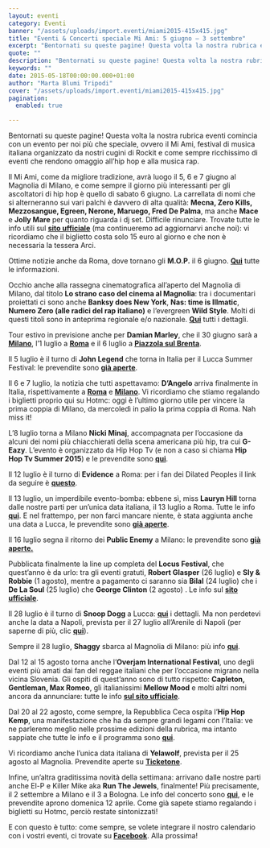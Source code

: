 ```yaml
---
layout: eventi
category: Eventi
banner: "/assets/uploads/import.eventi/miami2015-415x415.jpg"
title: "Eventi & Concerti speciale Mi Ami: 5 giugno – 3 settembre"
excerpt: "Bentornati su queste pagine! Questa volta la nostra rubrica eventi comincia con un evento per noi più che speciale, ovvero il Mi Ami, festival di musica italiana organizzato da nostri cugini di Rockit e come sempre ricchissimo di eventi che rendono omaggio all’hip hop e alla musica rap. Il Mi Ami, come da migliore tradizione, [&hellip"
quote: ""
description: "Bentornati su queste pagine! Questa volta la nostra rubrica eventi comincia con un evento per noi più che speciale, ovvero il Mi Ami, festival di musica italiana organizzato da nostri cugini di Rockit e come sempre ricchissimo di eventi che rendono omaggio all’hip hop e alla musica rap. Il Mi Ami, come da migliore tradizione, [&hellip"
keywords: ""
date: 2015-05-18T00:00:00.000+01:00
author: "Marta Blumi Tripodi"
cover: "/assets/uploads/import.eventi/miami2015-415x415.jpg"
pagination:
  enabled: true

---
```


[](https://hotmc.com/wp-content/uploads/2015/05/miami2015-415x415.jpg)

Bentornati su queste pagine! Questa volta la nostra rubrica eventi comincia con un evento per noi più che speciale, ovvero il Mi Ami, festival di musica italiana organizzato da nostri cugini di Rockit e come sempre ricchissimo di eventi che rendono omaggio all’hip hop e alla musica rap.

Il Mi Ami, come da migliore tradizione, avrà luogo il 5, 6 e 7 giugno al Magnolia di Milano, e come sempre il giorno più interessanti per gli ascoltatori di hip hop è quello di sabato 6 giugno. La carrellata di nomi che si alterneranno sui vari palchi è davvero di alta qualità: **Mecna, Zero Kills, Mezzosangue, Egreen, Nerone, Maruego, Fred De Palma**, ma anche **Mace** e **Jolly Mare** per quanto riguarda i dj set. Difficile rinunciare. Trovate tutte le info utili sul [**sito ufficiale**](http://www.rockit.it/miami/2015/programma.php "http://www.rockit.it/miami/2015/programma.php") (ma continueremo ad aggiornarvi anche noi): vi ricordiamo che il biglietto costa solo 15 euro al giorno e che non è necessaria la tessera Arci.

Ottime notizie anche da Roma, dove tornano gli **M.O.P.** il 6 giugno. [**Qui**](https://www.facebook.com/events/1439421289706114/ "https://www.facebook.com/events/1439421289706114/") tutte le informazioni.

Occhio anche alla rassegna cinematografica all’aperto del Magnolia di Milano, dal titolo **Lo strano caso del cinema al Magnolia**: tra i documentari proiettati ci sono anche **Banksy does New York**, **Nas: time is Illmatic**, **Numero Zero (alle radici del rap italiano)** e l’evergreen **Wild Style**. Molti di questi titoli sono in anteprima regionale e/o nazionale. [**Qui**](https://www.facebook.com/events/362720473926697/ "https://www.facebook.com/events/362720473926697/") tutti i dettagli.

Tour estivo in previsione anche per **Damian Marley**, che il 30 giugno sarà a [**Milano**](https://www.facebook.com/events/1542437546014592/ "https://www.facebook.com/events/1542437546014592/"), l’1 luglio a [**Roma**](http://www.the-base.it/405-Damian-Jr.-Gong-Marley-concerto-roma-the-base.html "http://www.the-base.it/405-Damian-Jr.-Gong-Marley-concerto-roma-the-base.html") e il 6 luglio a [**Piazzola sul Brenta**](http://www.zedlive.com/biglietti-damian-jr-gong-marley-piazzola-brenta-padova/ "http://www.zedlive.com/biglietti-damian-jr-gong-marley-piazzola-brenta-padova/").

Il 5 luglio è il turno di **John Legend** che torna in Italia per il Lucca Summer Festival: le prevendite sono [**già aperte**](http://www.summer-festival.com/events/347/john-legend "http://www.summer-festival.com/events/347/john-legend").

Il 6 e 7 luglio, la notizia che tutti aspettavamo: **D’Angelo** arriva finalmente in Italia, rispettivamente a [**Roma**](https://www.facebook.com/events/1567478486839199/ "https://www.facebook.com/events/1567478486839199/") e [**Milano**](https://www.facebook.com/events/427532260757082/ "https://www.facebook.com/events/427532260757082/"). Vi ricordiamo che stiamo regalando i biglietti proprio qui su Hotmc: oggi è l’ultimo giorno utile per vincere la prima coppia di Milano, da mercoledì in palio la prima coppia di Roma. Nah miss it!

L’8 luglio torna a Milano **Nicki Minaj**, accompagnata per l’occasione da alcuni dei nomi più chiacchierati della scena americana più hip, tra cui **G-Eazy**. L’evento è organizzato da Hip Hop Tv (e non a caso si chiama **Hip Hop Tv Summer 2015**) e le prevendite sono [**qui**](http://www.ticketone.it/hip-hop-tv-summer-2015-nicki-minaj-plus-special-guests-biglietti.html?affiliate=ITT&doc=artistPages%2Ftickets&fun=artist&action=tickets&erid=1383175&kuid=461985 "http://www.ticketone.it/hip-hop-tv-summer-2015-nicki-minaj-plus-special-guests-biglietti.html?affiliate=ITT&doc=artistPages%2Ftickets&fun=artist&action=tickets&erid=1383175&kuid=461985").

Il 12 luglio è il turno di **Evidence** a Roma: per i fan dei Dilated Peoples il link da seguire è [**questo**](http://gigfarm.com/products-page/evidence/ "http://gigfarm.com/products-page/evidence/").

Il 13 luglio, un imperdibile evento-bomba: ebbene sì, miss **Lauryn Hill** torna dalle nostre parti per un’unica data italiana, il 13 luglio a Roma. Tutte le info [**qui**](http://www.the-base.it/420-Lauryn-Hill-concerto-roma-the-base.html "http://www.the-base.it/420-Lauryn-Hill-concerto-roma-the-base.html"). E nel frattempo, per non farci mancare niente, è stata aggiunta anche una data a Lucca, le prevendite sono [**già aperte**](http://www.summer-festival.com/events/358/ms-lauryn-hill "http://www.summer-festival.com/events/358/ms-lauryn-hill").

Il 16 luglio segna il ritorno dei **Public Enemy** a Milano: le prevendite sono [**già aperte.**](http://www.ticketone.it/tickets.html?affiliate=IZX&fun=evdetail&doc=evdetailb&key=1231172$5556731&jumpIn=yTix&kuid=&hideArtist=true&from=erdetaila&zanpid=2035504732667601920 "http://www.ticketone.it/tickets.html?affiliate=IZX&fun=evdetail&doc=evdetailb&key=1231172$5556731&jumpIn=yTix&kuid=&hideArtist=true&from=erdetaila&zanpid=2035504732667601920")

Pubblicata finalmente la line up completa del **Locus Festival**, che quest’anno è da urlo: tra gli eventi gratuti, **Robert Glasper** (26 luglio) e **Sly & Robbie** (1 agosto), mentre a pagamento ci saranno sia **Bilal** (24 luglio) che i **De La Soul** (25 luglio) che **George Clinton** (2 agosto) . Le info sul [**sito ufficiale**](http://www.locusfestival.it/2014/?cat=24 "http://www.locusfestival.it/2014/?cat=24").

Il 28 luglio è il turno di **Snoop Dogg** a Lucca: [**qui**](http://www.summer-festival.com/events/351/snoop-dogg "http://www.summer-festival.com/events/351/snoop-dogg") i dettagli. Ma non perdetevi anche la data a Napoli, prevista per il 27 luglio all’Arenile di Napoli (per saperne di più, clic [**qui**](https://www.facebook.com/events/971650502845682/ "https://www.facebook.com/events/971650502845682/")).

Sempre il 28 luglio, **Shaggy** sbarca al Magnolia di Milano: più info [**qui**](https://www.facebook.com/events/1394516944209409/ "https://www.facebook.com/events/1394516944209409/").

Dal 12 al 15 agosto torna anche l’**Overjam International Festival**, uno degli eventi più amati dai fan del reggae italiani che per l’occasione migrano nella vicina Slovenia. Gli ospiti di quest’anno sono di tutto rispetto: **Capleton, Gentleman, Max Romeo**, gli italianissimi **Mellow Mood** e molti altri nomi ancora da annunciare: tutte le info [**sul sito ufficiale**](http://www.overjamfestival.com/it/ "http://www.overjamfestival.com/it/").

Dal 20 al 22 agosto, come sempre, la Repubblica Ceca ospita l’**Hip Hop Kemp**, una manifestazione che ha da sempre grandi legami con l’Italia: ve ne parleremo meglio nelle prossime edizioni della rubrica, ma intanto sappiate che tutte le info e il programma sono [**qui**](http://www.hiphopkemp.it/ "http://www.hiphopkemp.it/").

Vi ricordiamo anche l’unica data italiana di **Yelawolf**, prevista per il 25 agosto al Magnolia. Prevendite aperte su [**Ticketone**](https://www.facebook.com/events/442180529268876/?pnref=story "https://www.facebook.com/events/442180529268876/?pnref=story").

Infine, un’altra graditissima novità della settimana: arrivano dalle nostre parti anche El-P e Killer Mike aka **Run The Jewels**, finalmente! Più precisamente, il 2 settembre a Milano e il 3 a Bologna. Le info del concerto sono [**qui**](http://www.radarconcerti.com/ "http://www.radarconcerti.com/"), e le prevendite aprono domenica 12 aprile. Come già sapete stiamo regalando i biglietti su Hotmc, perciò restate sintonizzati!

E con questo è tutto: come sempre, se volete integrare il nostro calendario con i vostri eventi, ci trovate su [**Facebook**](https://www.facebook.com/hotmcmag "https://www.facebook.com/hotmcmag"). Alla prossima!